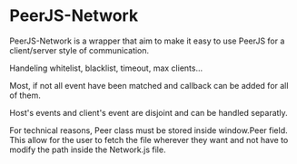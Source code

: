 # PeerJS-Network

PeerJS-Network is a wrapper that aim to make it easy to use PeerJS for a client/server style of communication. 

Handeling whitelist, blacklist, timeout, max clients...

Most, if not all event have been matched and callback can be added for all of them.

Host's events and client's event are disjoint and can be handled separatly.

For technical reasons, Peer class must be stored inside window.Peer field.
This allow for the user to fetch the file wherever they want and not have to modify the path inside the Network.js file.